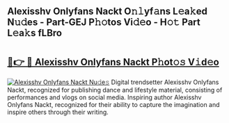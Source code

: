 ## Alexisshv Onlyfans Nackt O𝚗𝚕yf𝚊ns L𝚎a𝚔ed N𝚞𝚍es - Part-GEJ P𝚑𝚘tos Vi𝚍𝚎o - H𝚘𝚝 Part L𝚎a𝚔s fLBro

# <h2><a href="http://kfeszr.oniu.top/?m=Alexisshv+Onlyfans+Nackt">🔗👉 🔴 Alexisshv Onlyfans Nackt P𝚑ot𝚘𝚜 V𝚒d𝚎o</a></h2>

[![Alexisshv Onlyfans Nackt Nu𝚍e𝚜](https://i.imgur.com/0qMVB7G.gif)](http://kfeszr.oniu.top/?m=Alexisshv+Onlyfans+Nackt)
Digital trendsetter Alexisshv Onlyfans Nackt, recognized for publishing dance and lifestyle material, consisting of performances and vlogs on social media. Inspiring author Alexisshv Onlyfans Nackt, recognized for their ability to capture the imagination and inspire others through their writing.  
